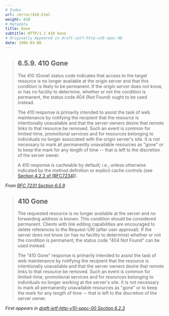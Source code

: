 ```yaml
---
# Index
url: /error/410.html
weight: 410
# Metadata
title: Gone
subtitle: HTTP/1.1 410 Gone
# Originally Appeared in draft-ietf-http-v10-spec-00
date: 1995-03-08
---
```


> ## 6.5.9.  410 Gone
>
> The 410 (Gone) status code indicates that access to the target
> resource is no longer available at the origin server and that this
> condition is likely to be permanent.  If the origin server does not
> know, or has no facility to determine, whether or not the condition
> is permanent, the status code 404 (Not Found) ought to be used
> instead.
>
> The 410 response is primarily intended to assist the task of web
> maintenance by notifying the recipient that the resource is
> intentionally unavailable and that the server owners desire that
> remote links to that resource be removed.  Such an event is common
> for limited-time, promotional services and for resources belonging to
> individuals no longer associated with the origin server's site.  It
> is not necessary to mark all permanently unavailable resources as
> "gone" or to keep the mark for any length of time -- that is left to
> the discretion of the server owner.
>
> A 410 response is cacheable by default; i.e., unless otherwise
> indicated by the method definition or explicit cache controls (see
> [Section 4.2.2 of [RFC7234]](https://tools.ietf.org/html/rfc7234#section-4.2.2)).

<cite>From [RFC 7231 Section 6.5.9](https://tools.ietf.org/html/rfc7231#section-6.5.9)</cite>

> ## 410 Gone
>
> The requested resource is no longer available at the server and no
> forwarding address is known. This condition should be considered
> permanent. Clients with link editing capabilities are encouraged to
> delete references to the Request-URI (after user approval). If the
> server does not know (or has no facility to determine) whether or
> not the condition is permanent, the status code "404 Not Found" can
> be used instead.
>
> The "410 Gone" response is primarily intended to assist the task of
> web maintenance by notifying the recipient that the resource is
> intentionally unavailable and that the server owners desire that
> remote links to that resource be removed. Such an event is common
> for limited-time, promotional services and for resources belonging
> to individuals no longer working at the server's site. It is not
> necessary to mark all permanently unavailable resources as "gone"
> or to keep the mark for any length of time -- that is left to the
> discretion of the server owner.

<cite>First appears in [draft-ietf-http-v10-spec-00 Section 6.2.3](https://tools.ietf.org/html/draft-ietf-http-v10-spec-00#section-6.2.3)</cite>
